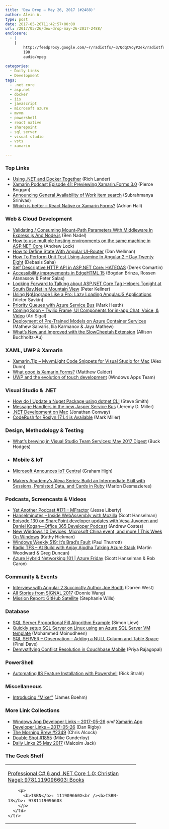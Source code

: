 ```yaml
---
title: 'Dew Drop – May 26, 2017 (#2488)'
author: Alvin A.
type: post
date: 2017-05-26T11:42:57+00:00
url: /2017/05/26/dew-drop-may-26-2017-2488/
enclosure:
  - |
    |
        http://feedproxy.google.com/~r/radiotfs/~3/QdqCVoyP2ek/radiotfs_138.mp3
        190
        audio/mpeg
        
categories:
  - Daily Links
  - Development
tags:
  - .net core
  - asp.net
  - docker
  - iis
  - javascript
  - microsoft azure
  - mvvm
  - powershell
  - react native
  - sharepoint
  - sql server
  - visual studio
  - vsts
  - xamarin

---
```

### <a name="top"></a>Top Links

  * <a href="https://blogs.msdn.microsoft.com/dotnet/2017/05/25/using-net-and-docker-together/" target="_blank">Using .NET and Docker Together</a> (Rich Lander)
  * <a href="https://xamarinpodcast.fireside.fm/41" target="_blank">Xamarin Podcast Episode 41: Previewing Xamarin.Forms 3.0</a> (Pierce Boggan)
  * <a href="https://blogs.msdn.microsoft.com/visualstudioalm/2017/05/25/work-item-search-ga/" target="_blank">Announcing General Availability of Work item search</a> (Subrahmanya Srinivas)
  * <a href="https://shellmonger.com/2017/05/25/which-is-better-react-native-or-xamarin-forms/" target="_blank">Which is better – React Native or Xamarin Forms?</a> (Adrian Hall)



### <a name="web"></a>Web & Cloud Development

  * <a href="https://www.bennadel.com/blog/3276-validating-consuming-mount-path-parameters-with-middleware-in-express-js-and-node-js.htm" target="_blank">Validating / Consuming Mount-Path Parameters With Middleware In Express.js And Node.js</a> (Ben Nadel)
  * <a href="https://andrewlock.net/how-to-use-multiple-hosting-environments-on-the-same-machine-in-asp-net-core/" target="_blank">How to use multiple hosting environments on the same machine in ASP.NET Core</a> (Andrew Lock)
  * <a href="https://code.tutsplus.com/tutorials/how-to-define-state-in-a-single-page-app-with-angular-ui-router--cms-28880" target="_blank">How to Define State With Angular UI-Router</a> (Dan Wellman)
  * <a href="http://www.c-sharpcorner.com/article/how-to-perform-unit-test-using-jasmine-in-angular-2-day-282/" target="_blank">How To Perform Unit Test Using Jasmine In Angular 2 &#8211; Day Twenty Eight</a> (Debasis Saha)
  * <a href="https://codeopinion.com/self-descriptive-http-api-in-asp-net-core-hateoas/" target="_blank">Self Descriptive HTTP API in ASP.NET Core: HATEOAS</a> (Derek Comartin)
  * <a href="http://blogs.windows.com/msedgedev/2017/05/25/accessibility-improvements-edgehtml-15/?WT.mc_id=DX_MVP4025064" target="_blank">Accessibility improvements in EdgeHTML 15</a> (Bogdan Brinza, Rossen Atanassov & Peter Salas)
  * <a href="http://peterkellner.net/2017/05/25/looking-forward-to-talking-about-asp-net-core-tag-helpers-tonight-at-south-bay-net-in-mountain-view/" target="_blank">Looking Forward to Talking about ASP.NET Core Tag Helpers Tonight at South Bay.Net in Mountain View</a> (Peter Kellner)
  * <a href="https://blog.nrwl.io/using-ngupgrade-like-a-pro-lazy-loading-angularjs-applications-469819f5c86?source=rss-76fc1db4149b------2" target="_blank">Using NgUpgrade Like a Pro: Lazy Loading AngularJS Applications</a> (Victor Savkin)
  * <a href="http://markheath.net/post/priority-queues-with-azure-service-bus" target="_blank">Priority Queues with Azure Service Bus</a> (Mark Heath)
  * <a href="https://twilioinc.wpengine.com/2017/05/twilio-frame-coming-soon.html" target="_blank">Coming Soon – Twilio Frame, UI Components for in-app Chat, Voice, & Video</a> (Ari Sigal)
  * <a href="https://blogs.technet.microsoft.com/machinelearning/2017/05/25/deployment-of-pre-trained-models-on-azure-container-services/" target="_blank">Deployment of Pre-Trained Models on Azure Container Services</a> (Mathew Salvaris, Ilia Karmanov & Jaya Mathew)
  * <a href="https://blogs.msdn.microsoft.com/visualstudio/2017/05/25/whats-new-and-improved-with-the-slowcheetah-extension/" target="_blank">What’s New and Improved with the SlowCheetah Extension</a> (Allison Buchholtz-Au)



### <a name="silverlight"></a>XAML, UWP & Xamarin

  * <a href="https://alexdunn.org/2017/05/25/xamarin-tip-mvvmlight-code-snippets-for-visual-studio-for-mac/" target="_blank">Xamarin.Tip – MvvmLight Code Snippets for Visual Studio for Mac</a> (Alex Dunn)
  * <a href="https://borntolearn.mslearn.net/b/mva/posts/what-good-is-xamarin-forms" target="_blank">What good is Xamarin.Forms?</a> (Matthew Calder)
  * <a href="http://blogs.windows.com/buildingapps/2017/05/25/uwp-evolution-touch-development/?WT.mc_id=DX_MVP4025064" target="_blank">UWP and the evolution of touch development</a> (Windows Apps Team)



### <a name="dotnet"></a>Visual Studio & .NET

  * <a href="http://ardalis.com/how-do-i-update-a-nuget-package-using-dotnet-cli" target="_blank">How do I Update a Nuget Package using dotnet CLI</a> (Steve Smith)
  * <a href="https://jeremydmiller.com/2017/05/25/message-handlers-in-the-new-jasper-service-bus/" target="_blank">Message Handlers in the new Jasper Service Bus</a> (Jeremy D. Miller)
  * <a href="https://dzone.com/articles/net-development-on-mac?utm_medium=feed&utm_source=feedpress.me&utm_campaign=Feed%3A+dzone%2Fwebdev" target="_blank">.NET Development on Mac</a> (Jonathan Conway)
  * <a href="https://community.devexpress.com/blogs/markmiller/archive/2017/05/25/coderush-for-roslyn-1-7-14-is-available.aspx" target="_blank">CodeRush for Roslyn 17.1.4 is Available</a> (Mark Miller)



### <a name="design"></a>Design, Methodology & Testing

  * <a href="https://azure.microsoft.com/blog/visual-studio-team-services-may-2017-digest/" target="_blank">What’s brewing in Visual Studio Team Services: May 2017 Digest</a> (Buck Hodges)



  * ### <a name="mobile"></a>Mobile & IoT

  * <a href="https://www.syncfusion.com/blogs/post/microsoft-announces-iot-central.aspx" target="_blank">Microsoft Announces IoT Central</a> (Graham High)
  * <a href="https://developer.amazon.com/blogs/alexa/post/06627ea2-5e90-4226-a7ba-1f60cfd8ff14/makers-academy-s-alexa-series-build-an-intermediate-skill-with-sessions-persisted-data-and-cards-in-ruby" target="_blank">Makers Academy’s Alexa Series: Build an Intermediate Skill with Sessions, Persisted Data, and Cards in Ruby</a> (Marion Desmazieres)



### <a name="podcasts"></a>Podcasts, Screencasts & Videos

  * <a href="http://feedproxy.google.com/~r/JesseLiberty-SilverlightGeek/~3/LBvgjRP1f9U/" target="_blank">Yet Another Podcast #171 – MFractor</a> (Jesse Liberty)
  * <a href="http://www.hanselminutes.com/default.aspx?ShowID=18568" target="_blank">Hanselminutes &#8211; Inside WebAssembly with Mozilla</a> (Scott Hanselman)
  * <a href="http://blogs.office.com/2017/05/25/episode-130-sharepoint-developer-updates-vesa-juvonen-daniel-kogan-office-365-developer-podcast/" target="_blank">Episode 130 on SharePoint developer updates with Vesa Juvonen and Daniel Kogan—Office 365 Developer Podcast</a> (Andrew Coates)
  * <a href="https://channel9.msdn.com/Shows/This-Week-On-Windows/New-Windows-10-Devices-Microsoft-China-event-and-more?WT.mc_id=DX_MVP4025064" target="_blank">New Windows 10 Devices, Microsoft China event, and more | This Week On Windows</a> (Kathy Hickman)
  * <a href="https://www.thurrott.com/podcasts/windows-weekly/116919/windows-weekly-519-brads-fault" target="_blank">Windows Weekly 519: It’s Brad’s Fault</a> (Paul Thurrott)
  * <a href="http://feedproxy.google.com/~r/radiotfs/~3/QdqCVoyP2ek/radiotfs_138.mp3" target="_blank">Radio TFS &#8211; At Build with Anjay Ajodha Talking Azure Stack</a> (Martin Woodward & Greg Duncan)
  * <a href="https://channel9.msdn.com/Shows/Azure-Friday/Azure-Hybrid-Networking-101?WT.mc_id=DX_MVP4025064" target="_blank">Azure Hybrid Networking 101 | Azure Friday</a> (Scott Hanselman & Rob Caron)



### <a name="events"></a>Community & Events

  * <a href="https://www.syncfusion.com/blogs/post/interview-with-angular-2-succinctly-author-joe-booth.aspx" target="_blank">Interview with Angular 2 Succinctly Author Joe Booth</a> (Darren West)
  * <a href="https://twilioinc.wpengine.com/2017/05/all-stories-from-twilio-signal-2017.html" target="_blank">All Stories from SIGNAL 2017</a> (Donnie Wang)
  * <a href="https://github.com/blog/2366-mission-report-github-satellite" target="_blank">Mission Report: GitHub Satellite</a> (Stephanie Wills)



### <a name="sql"></a>Database

  * <a href="http://feedproxy.google.com/~r/MSSQLTips-LatestSqlServerTips/~3/DPU0-eXd1Fk/tip.asp" target="_blank">SQL Server Proportional Fill Algorithm Example</a> (Simon Liew)
  * <a href="http://feedproxy.google.com/~r/MSSQLTips-LatestSqlServerTips/~3/mQC1cb9lRCQ/tip.asp" target="_blank">Quickly setup SQL Server on Linux using an Azure SQL Server VM template</a> (Mohammed Moinudheen)
  * <a href="https://blog.sqlauthority.com/2017/05/26/sql-server-observation-adding-null-column-table-space/" target="_blank">SQL SERVER – Observation – Adding a NULL Column and Table Space</a> (Pinal Dave)
  * <a href="https://blog.couchbase.com/conflict-resolution-couchbase-mobile/" target="_blank">Demystifying Conflict Resolution in Couchbase Mobile</a> (Priya Rajagopal)



### <a name="ps"></a>PowerShell

  * <a href="http://feedproxy.google.com/~r/RickStrahl/~3/Gp377PPQH0Y/Automating-IIS-Feature-Installation-with-Powershell" target="_blank">Automating IIS Feature Installation with Powershell</a> (Rick Strahl)



### <a name="misc"></a>Miscellaneous

  * <a href="http://blogs.windows.com/windowsexperience/2017/05/25/introducing-mixer/?WT.mc_id=DX_MVP4025064" target="_blank">Introducing “Mixer”</a> (James Boehm)



### <a name="links"></a>More Link Collections

  * <a href="http://windowsappdev.com/2017/05/windows-app-developer-links-2017-05-26/" target="_blank">Windows App Developer Links &#8211; 2017-05-26</a> _and_ <a href="http://allaboutxamarin.com/2017/05/xamarin-app-developer-links-2017-05-26/" target="_blank">Xamarin App Developer Links &#8211; 2017-05-26</a> (Dan Rigby)
  * <a href="http://feedproxy.google.com/~r/ReflectivePerspective/~3/ku_NRm5FvvI/" target="_blank">The Morning Brew #2349</a> (Chris Alcock)
  * <a href="http://afreshcup.com/home/2017/5/26/double-shot-1855.html" target="_blank">Double Shot #1855</a> (Mike Gunderloy)
  * <a href="http://feedproxy.google.com/~r/parsimonyjax/~3/AqRKY3ns3W8/daily-links-25-may-2017.html" target="_blank">Daily Links 25 May 2017</a> (Malcolm Jack)



### <a name="shelf"></a>The Geek Shelf

<div class="wlWriterEditableSmartContent" id="scid:7dc1bd33-94bd-46fd-a20b-0131235bcd47:a3a8bd9b-84a6-4d39-8a27-e203b72280dc" style="margin: 0px; padding: 0px; float: none; display: inline;">
  <table cellspacing="0" cellpadding="2" width="400" border="0" unselectable="on">
    <tr>
      <td valign="top" width="400">
        <p>
          <a title="Professional C# 6 and .NET Core 1.0: Christian Nagel: 9781119096603: Books" href="http://www.amazon.com/exec/obidos/ASIN/111909660X/amavin-20">Professional C# 6 and .NET Core 1.0: Christian Nagel: 9781119096603: Books</a>
        </p>
        
        <p>
          <b>ISBN</b>: 111909660X<br /><b>ISBN-13</b>: 9781119096603
        </p>
      </td>
    </tr>
  </table>
</div>
